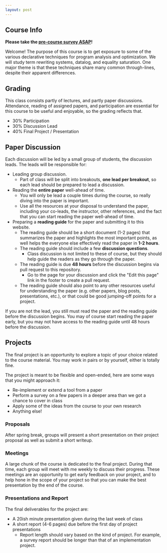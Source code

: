 ```yaml
---
layout: post
---
```


## Course Info

**Please take the [pre-course survey ASAP](https://docs.google.com/forms/d/e/1FAIpQLSdQTYnypi4wtiIMCc8cctW0KTjlcqMbIhyPMySda36L5APyEg/viewform?usp=sf_link)!**

Welcome! The purpose of this course is to get exposure
 to some of the various declarative techniques 
 for program analysis and optimization.
We will study term rewriting systems, datalog, and equality saturation.
One major theme is that these techniques share many common through-lines,
 despite their apparent differences.

## Grading

This class consists partly of lectures, and partly paper discussions.
Attendance, reading of assigned papers, 
 and participation are essential for this course
 to be useful and enjoyable, so the grading reflects that.

- 30% Participation
- 30% Discussion Lead
- 40% Final Project / Presentation

## Paper Discussion

Each discussion will be led by a small group of students, the discussion leads.
The leads will be responsible for:

- Leading group discussion.
  - Part of class will be split into breakouts,
    **one lead per breakout**,
    so each lead should be prepared to lead a discussion.
- Reading the **entire paper** well-ahead of time.
  - You will only be lead a couple times during the course,
    so really diving into the paper is important.
  - Use all the resources at your disposal to understand the paper, 
    including your co-leads, the instructor, other references, 
    and the fact that you can start reading the paper well-ahead of time.
- Preparing a **reading guide** for the paper and submitting it to this website.
  - The reading guide should be a short document (1-2 pages)
    that summarizes the paper and highlights the most important points,
    as well helps the everyone else effectively read the paper in **1-2 hours**.
  - The reading guide should include a few **discussion questions**.
    - Class discussion is not limited to these of course,
      but they should help guide the readers as they go through the paper.
  - The reading guide is due **48 hours** before the discussion begins
    via pull request to this repository.
    - Go to the page for your discussion and click 
      the "Edit this page" link in the footer to create a pull request.
  - The reading guide should also point to any other resources
    useful for understanding the paper (e.g. other papers, blog posts, presentations, etc.), 
    or that could be good jumping-off points for a project.

If you are not the lead, 
 you still must read the paper and the reading guide
 before the discussion begins.
You may of course start reading the paper early,
 but you may not have access to the reading guide
 until 48 hours before the discussion.

## Projects

The final project is an opportunity to explore a topic of your choice
 related to the course material.
You may work in pairs or by yourself,
 either is totally fine.

The project is meant to be flexible and open-ended,
 here are some ways that you might approach it:

- Re-implement or extend a tool from a paper
- Perform a survey on a few papers in a deeper area than we got a chance to cover in class
- Apply some of the ideas from the course to your own research
- Anything else!

### Proposals

After spring break, 
 groups will present 
 a short presentation on their project proposal
 as well as submit a short writeup.

### Meetings

A large chunk of the course is dedicated to the final project.
During that time,
 each group will meet with me weekly to discuss their progress.
These meetings are an opportunity to get early feedback on your project,
 and to help hone in the scope of your project
 so that you can make the best presentation by the end of the course.

### Presentations and Report

The final deliverables for the project are:
- A 20ish minute presentation given during the last week of class
- A short report (4-6 pages) due before the first day of project presentations
  - Report length should vary based on the kind of project. 
    For example, a survey report should be longer than that of an implementation project.

    
